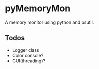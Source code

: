 pyMemoryMon
===========
A memory monitor using python and psutil.

Todos
-----
* Logger class
* Color console?
* GUI(threading)?

